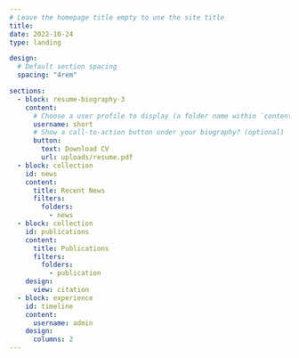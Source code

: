 ```yaml
---
# Leave the homepage title empty to use the site title
title:
date: 2022-10-24
type: landing

design:
  # Default section spacing
  spacing: "4rem"

sections:
  - block: resume-biography-3
    content:
      # Choose a user profile to display (a folder name within `content/authors/`)
      username: short
      # Show a call-to-action button under your biography? (optional)
      button:
        text: Download CV
        url: uploads/resume.pdf
  - block: collection
    id: news
    content:
      title: Recent News
      filters:
        folders:
          - news
  - block: collection
    id: publications
    content:
      title: Publications
      filters:
        folders:
          - publication
    design:
      view: citation
  - block: experience
    id: timeline
    content:
      username: admin
    design:
      columns: 2
---
```

